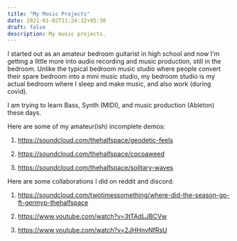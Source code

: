 ```yaml
---
title: "My Music Projects"
date: 2021-01-02T11:24:32+05:30
draft: false
description: My music projects.
---
```


I started out as an amateur bedroom guitarist in high school and now I'm getting a little more into audio recording and music production, still in the bedroom. Unlike the typical bedroom music studio where people convert their spare bedroom into a mini music studio, my bedroom studio is my actual bedroom where I sleep and make music, and also work (during covid).

I am trying to learn Bass, Synth (MIDI), and music production (Ableton) these days.

Here are some of my amateur(ish) incomplete demos:

1. https://soundcloud.com/thehalfspace/geodetic-feels

2. https://soundcloud.com/thehalfspace/cocoaweed

3. https://soundcloud.com/thehalfspace/solitary-waves


Here are some collaborations I did on reddit and discord:

1. https://soundcloud.com/twotimessomething/where-did-the-season-go-ft-germyp-thehalfspace

2. https://www.youtube.com/watch?v=3tTAdLJBCVw

3. https://www.youtube.com/watch?v=2JHHnvNfRsU 

